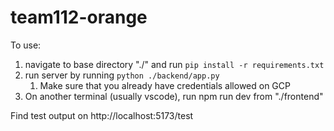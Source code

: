 # team112-orange


To use:

1. navigate to base directory "./" and run `pip install -r requirements.txt` 
2. run server by running `python ./backend/app.py`
   1. Make sure that you already have credentials allowed on GCP
3. On another terminal (usually vscode), run npm run dev from "./frontend"

Find test output on http://localhost:5173/test

